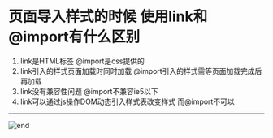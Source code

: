 
# **页面导入样式的时候 使用link和@import有什么区别**
1. link是HTML标签 @import是css提供的
2. link引入的样式页面加载时同时加载 @import引入的样式需等页面加载完成后再加载
3. link没有兼容性问题 @import不兼容ie5以下
4. link可以通过js操作DOM动态引入样式表改变样式 而@import不可以

------
![end](https://gitee.com/techpang/img_emoji_libs/raw/master/img_bed/markdown_images/end.jpg '富婆加我吧不想努力了')
